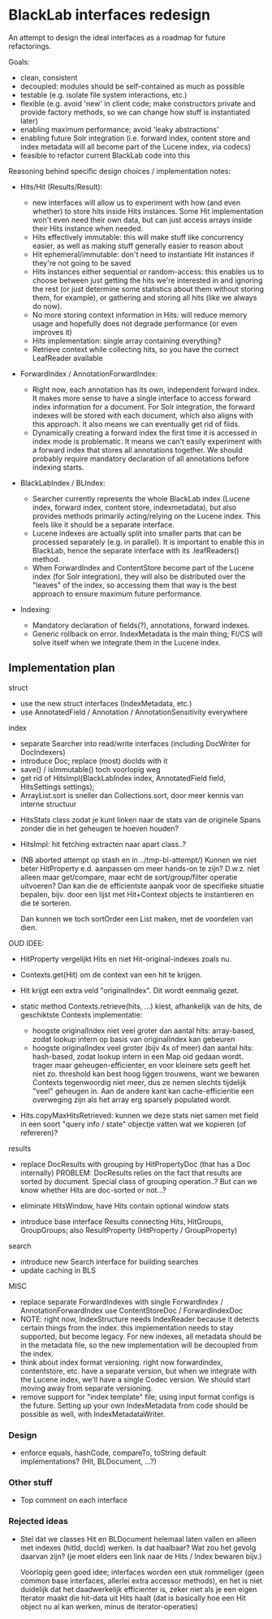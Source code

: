 # BlackLab interfaces redesign

An attempt to design the ideal interfaces as a roadmap for future refactorings.

Goals:

- clean, consistent
- decoupled: modules should be self-contained as much as possible
- testable (e.g. isolate file system interactions, etc.)
- flexible (e.g. avoid 'new' in client code; make constructors private and provide factory methods, so we can change how stuff is instantiated later)
- enabling maximum performance; avoid 'leaky abstractions'
- enabling future Solr integration (i.e. forward index, content store and index metadata will all become part of the Lucene index, via codecs)
- feasible to refactor current BlackLab code into this

Reasoning behind specific design choices / implementation notes:

- Hits/Hit (Results/Result):
    - new interfaces will allow us to experiment with how (and even whether) to store hits inside Hits instances. Some Hit implementation won't even need their own data, but can just access arrays inside their Hits instance when needed.
    - Hits effectively immutable: this will make stuff like concurrency easier, as well as making stuff generally easier to reason about
    - Hit ephemeral/immutable: don't need to instantiate Hit instances if they're not going to be saved
    - Hits instances either sequential or random-access: this enables us to choose between just getting the hits we're interested in and ignoring the rest (or just determine some statistics about them without storing them, for example), or gathering and storing all hits (like we always do now).
    - No more storing context information in Hits: will reduce memory usage and hopefully does not degrade performance (or even improves it)
    - Hits implementation: single array containing everything?
    - Retrieve context while collecting hits, so you have the correct LeafReader available


- ForwardIndex / AnnotationForwardIndex:
    - Right now, each annotation has its own, independent forward index. It makes more sense to have a single interface to access forward index information for a document. For Solr integration, the forward indexes will be stored with each document, which also aligns with this approach. It also means we can eventually get rid of fiids.
    - Dynamically creating a forward index the first time it is accessed in index mode is problematic. It means we can't easily experiment with a forward index that stores all annotations together. We should probably require mandatory declaration of all annotations before indexing starts.
    
- BlackLabIndex / BLIndex:
    - Searcher currently represents the whole BlackLab index (Lucene index, forward index, content store, indexmetadata), but also provides methods primarily acting/relying on the Lucene index. This feels like it should be a separate interface.
    - Lucene indexes are actually split into smaller parts that can be processed separately (e.g. in parallel). It is important to enable this in BlackLab, hence the separate interface with its .leafReaders() method.
    - When ForwardIndex and ContentStore become part of the Lucene index (for Solr integration), they will also be distributed over the "leaves" of the index, so accessing them that way is the best approach to ensure maximum future performance.

- Indexing:
    - Mandatory declaration of fields(?), annotations, forward indexes.
    - Generic rollback on error. IndexMetadata is the main thing; FI/CS will solve itself when we integrate them in the Lucene index.


## Implementation plan ##

struct
+ use the new struct interfaces (IndexMetadata, etc.)
+ use AnnotatedField / Annotation / AnnotationSensitivity everywhere

index
+ separate Searcher into read/write interfaces (including DocWriter for DocIndexers)
+ introduce Doc; replace (most) docIds with it
+ save() / isImmutable() toch voorlopig weg
+ get rid of HitsImpl(BlackLabIndex index, AnnotatedField field, HitsSettings settings);
+ ArrayList.sort is sneller dan Collections.sort, door meer kennis van interne structuur

- HitsStats class zodat je kunt linken naar de stats van de originele Spans zonder die in het geheugen te hoeven houden?
  
- HitsImpl: hit fetching extracten naar apart class..?

- (NB aborted attempt op stash en in ../tmp-bl-attempt/)
  Kunnen we niet beter HitProperty e.d. aanpassen om meer hands-on te zijn?
  D.w.z. niet alleen maar get/compare, maar echt de sort/group/filter operatie uitvoeren?
  Dan kan die de efficientste aanpak voor de specifieke situatie bepalen, bijv. door
  een lijst met Hit+Context objects te instantieren en die te sorteren.
  
  Dan kunnen we toch sortOrder een List<Hit> maken, met de voordelen van dien.


OUD IDEE:
- HitProperty vergelijkt Hits en niet Hit-original-indexes zoals nu.
- Contexts.get(Hit) om de context van een hit te krijgen.
- Hit krijgt een extra veld "originalIndex". Dit wordt eenmalig gezet.
- static method Contexts.retrieve(hits, ...) kiest, afhankelijk van de hits, de geschiktste Contexts implementatie:
  * hoogste originalIndex niet veel groter dan aantal hits: array-based, zodat lookup intern op basis van originalIndex kan gebeuren
  * hoogste originalIndex veel groter (bijv 4x of meer) dan aantal hits: hash-based, zodat lookup intern in een Map oid gedaan wordt.
    trager maar geheugen-efficienter, en voor kleinere sets geeft het niet zo.
    threshold kan best hoog liggen trouwens, want we bewaren Contexts tegenwoordig niet meer, dus ze nemen slechts tijdelijk "veel" geheugen in. Aan de andere kant kan cache-efficientie een overweging zijn als het array erg sparsely populated wordt.


- Hits.copyMaxHitsRetrieved: kunnen we deze stats niet samen met field in een soort "query info / state" objectje vatten wat we kopieren (of refereren)?
  
results

- replace DocResults with grouping by HitPropertyDoc (that has a Doc internally)
  PROBLEM: DocResults relies on the fact that results are sorted by document.
  Special class of grouping operation..?
  But can we know whether Hits are doc-sorted or not...?

- eliminate HitsWindow, have Hits contain optional window stats
- introduce base interface Results connecting Hits, HitGroups, GroupGroups; 
  also ResultProperty (HitProperty / GroupProperty)
  
search
- introduce new Search interface for building searches
- update caching in BLS

MISC
- replace separate ForwardIndexes with single ForwardIndex / AnnotationForwardIndex
  use ContentStoreDoc / ForwardIndexDoc
- NOTE: right now, IndexStructure needs IndexReader because it detects certain things from the index.
        this implementation needs to stay supported, but become legacy. For new indexes, all metadata
        should be in the metadata file, so the new implementation will be decoupled from the index.
- think about index format versioning. right now forwardindex, contentstore, etc. have a separate version,
  but when we integrate with the Lucene index, we'll have a single Codec version. We should start moving away from
  separate versioning.
- remove support for "index template" file; using input format configs is the future. Setting up your own IndexMetadata
  from code should be possible as well, with IndexMetadataWriter.


### Design ###

- enforce equals, hashCode, compareTo, toString default implementations? (Hit, BLDocument, ...?)

### Other stuff ###

- Top comment on each interface

### Rejected ideas ###

- Stel dat we classes Hit en BLDocument helemaal laten vallen en alleen met indexes (hitId, docId) werken. Is dat haalbaar?
  Wat zou het gevolg daarvan zijn? (je moet elders een link naar de Hits / Index bewaren bijv.)
  
  Voorlopig geen goed idee; interfaces worden een stuk rommeliger (geen common base interfaces, allerlei extra accessor methods),
  en het is niet duidelijk dat het daadwerkelijk efficienter is, zeker niet als je een eigen Iterator maakt die hit-data uit Hits haalt
  (dat is basically hoe een Hit object nu al kan werken, minus de iterator-operaties)


